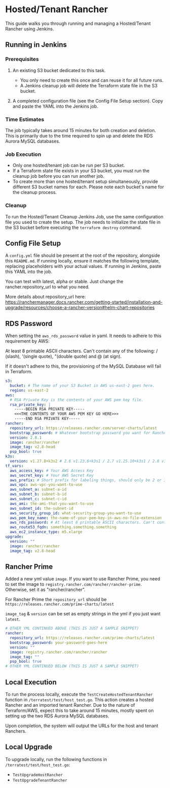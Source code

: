 # Hosted/Tenant Rancher

This guide walks you through running and managing a Hosted/Tenant Rancher using Jenkins.


## Running in Jenkins

### Prerequisites

1. An existing S3 bucket dedicated to this task.
    - You only need to create this once and can reuse it for all future runs.
    - A Jenkins cleanup job will delete the Terraform state file in the S3 bucket.

2. A completed configuration file (see the Config File Setup section). Copy and paste the YAML into the Jenkins job.

### Time Estimates

The job typically takes around 15 minutes for both creation and deletion. This is primarily due to the time required to spin up and delete the RDS Aurora MySQL databases.

### Job Execution

- Only one hosted/tenant job can be run per S3 bucket.
- If a Terraform state file exists in your S3 bucket, you must run the cleanup job before you can run another job.
- To create more than one hosted/tenant setup simultaneously, provide different S3 bucket names for each. Please note each bucket's name for the cleanup process.

### Cleanup

To run the Hosted/Tenant Cleanup Jenkins Job, use the same configuration file you used to create the setup. The job needs to initialize the state file in the S3 bucket before executing the `terraform destroy` command.

## Config File Setup

A `config.yml` file should be present at the root of the repository, alongside this `README.md`. If running locally, ensure it matches the following template, replacing placeholders with your actual values. If running in Jenkins, paste this YAML into the job.

You can test with latest, alpha or stable. Just change the rancher.repository_url to what you need. 

More details about repository_url here: https://ranchermanager.docs.rancher.com/getting-started/installation-and-upgrade/resources/choose-a-rancher-version#helm-chart-repositories

## RDS Password

When setting the `aws_rds_password` value in yaml. It needs to adhere to this requirement by AWS:

At least 8 printable ASCII characters. Can't contain any of the following: / (slash), '(single quote), "(double quote) and @ (at sign).

If it doesn't adhere to this, the provisioning of the MySQL Database will fail in Terraform.

```yml
s3:
  bucket: # The name of your S3 Bucket in AWS us-east-2 goes here.
  region: us-east-2
aws:
  # RSA Private Key is the contents of your AWS pem key file.
  rsa_private_key: | 
    -----BEGIN RSA PRIVATE KEY-----
    <<<THE CONTENTS OF YOUR AWS PEM KEY GO HERE>>>
    -----END RSA PRIVATE KEY-----
rancher:
  repository_url: https://releases.rancher.com/server-charts/latest 
  bootstrap_password: # Whatever bootstrap password you want for Rancher goes here.
  version: 2.8.1
  image: rancher/rancher
  image_tag: v2.8-head
  psp_bool: true
k3s:
  version: v1.27.8+k3s2 # 2.6 v1.23.6+k3s1 / 2.7 v1.25.10+k3s1 / 2.8 v1.27.8+k3s2
tf_vars:
  aws_access_key: # Your AWS Access Key
  aws_secret_key: # Your AWS Secret Key
  aws_prefix: # Short prefix for labeling things, should only be 2 or 3 characters, your initials.
  aws_vpc: aws-vpc-you-want-to-use
  aws_subnet_a: subnet-a-id
  aws_subnet_b: subnet-b-id
  aws_subnet_c: subnet-c-id
  aws_ami: the-ami-that-you-want-to-use
  aws_subnet_id: the-subnet-id
  aws_security_group_id: what-security-group-you-want-to-use
  aws_pem_key_name: the-name-of-your-pem-key-in-aws-no-file-extension
  aws_rds_password: # At least 8 printable ASCII characters. Can't contain any of the following: / (slash), '(single quote), "(double quote) and @ (at sign).
  aws_route53_fqdn: something.something.something
  aws_ec2_instance_type: m5.xlarge
upgrade:
  version: ""
  image: rancher/rancher
  image_tag: v2.8-head
```

## Rancher Prime

Added a new yml value `image`. If you want to use Rancher Prime, you need to set the image to `registry.rancher.com/rancher/rancher-prime`. Otherwise, set it as "rancher/rancher".

For Rancher Prime the `repository_url` should be `https://releases.rancher.com/prime-charts/latest`

`image_tag` & `version` can be set as empty strings in the yml if you just want `latest`.

```yml
# OTHER YML CONTINUED ABOVE (THIS IS JUST A SAMPLE SNIPPET)
rancher:
  repository_url: https://releases.rancher.com/prime-charts/latest
  bootstrap_password: your-password-goes-here
  version: ""
  image: registry.rancher.com/rancher/rancher
  image_tag: ""
  psp_bool: true
# OTHER YML CONTINUED BELOW (THIS IS JUST A SAMPLE SNIPPET)
```

## Local Execution

To run the process locally, execute the `TestCreateHostedTenantRancher` function in `/terratest/test/host_test.go`. This action creates a hosted Rancher and an imported tenant Rancher. Due to the nature of Terraform/AWS, expect this to take around 15 minutes, mostly spent on setting up the two RDS Aurora MySQL databases.

Upon completion, the system will output the URLs for the host and tenant Ranchers.

## Local Upgrade

To upgrade locally, run the following functions in `/terratest/test/host_test.go`:

- `TestUpgradeHostRancher`
- `TestUpgradeTenantRancher`
